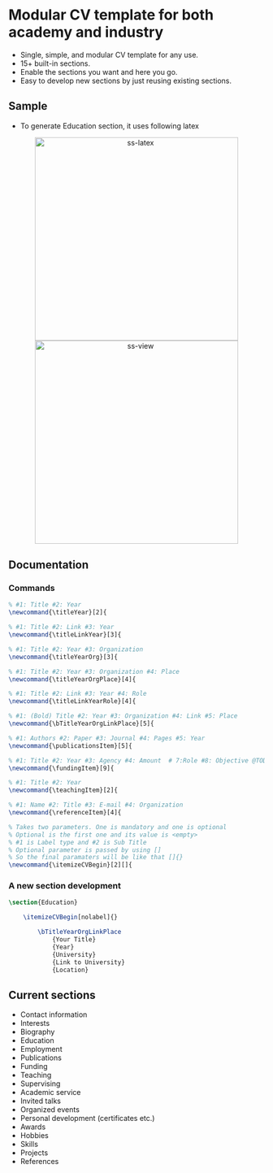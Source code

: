 # Modular CV template for both academy and industry

- Single, simple, and modular CV template for any use. 
- 15+ built-in sections.
- Enable the sections you want and here you go.
- Easy to develop new sections by just reusing existing sections.

## Sample

- To generate Education section, it uses following latex

<p align="center">
    <img alt="ss-latex" src="https://github.com/beyefendi/academistral-cv/assets/7609852/fb33c80f-b3e2-4794-aa4f-7cde7ecabbb3" width="400">
    <img alt="ss-view" src="https://github.com/beyefendi/academistral-cv/assets/7609852/c85ab046-4c9a-4c01-a3fd-3da6ca059ffa" width="400">
</p>

## Documentation

### Commands

```latex
% #1: Title #2: Year
\newcommand{\titleYear}[2]{

% #1: Title #2: Link #3: Year 
\newcommand{\titleLinkYear}[3]{

% #1: Title #2: Year #3: Organization
\newcommand{\titleYearOrg}[3]{

% #1: Title #2: Year #3: Organization #4: Place
\newcommand{\titleYearOrgPlace}[4]{

% #1: Title #2: Link #3: Year #4: Role
\newcommand{\titleLinkYearRole}[4]{

% #1: (Bold) Title #2: Year #3: Organization #4: Link #5: Place
\newcommand{\bTitleYearOrgLinkPlace}[5]{

% #1: Authors #2: Paper #3: Journal #4: Pages #5: Year
\newcommand{\publicationsItem}[5]{

% #1: Title #2: Year #3: Agency #4: Amount  # 7:Role #8: Objective @TODO
\newcommand{\fundingItem}[9]{

% #1: Title #2: Year
\newcommand{\teachingItem}[2]{

% #1: Name #2: Title #3: E-mail #4: Organization 
\newcommand{\referenceItem}[4]{

% Takes two parameters. One is mandatory and one is optional
% Optional is the first one and its value is <empty>
% #1 is Label type and #2 is Sub Title
% Optional parameter is passed by using []
% So the final paramaters will be like that []{}
\newcommand{\itemizeCVBegin}[2][]{
```

### A new section development

```latex
\section{Education}

    \itemizeCVBegin[nolabel]{}

        \bTitleYearOrgLinkPlace
            {Your Title}
            {Year}
            {University}
            {Link to University}
            {Location}
```

## Current sections

- Contact information
- Interests
- Biography
- Education
- Employment
- Publications
- Funding
- Teaching
- Supervising
- Academic service
- Invited talks
- Organized events
- Personal development (certificates etc.)
- Awards
- Hobbies
- Skills
- Projects
- References


